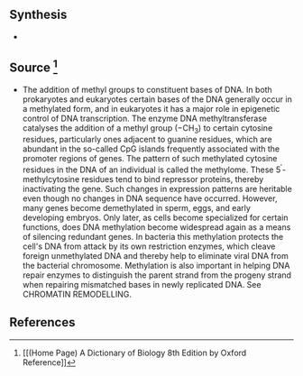 ## Synthesis
- 
## Source [^1]
- The addition of methyl groups to constituent bases of DNA. In both prokaryotes and eukaryotes certain bases of the DNA generally occur in a methylated form, and in eukaryotes it has a major role in epigenetic control of DNA transcription. The enzyme DNA methyltransferase catalyses the addition of a methyl group $\left(-\mathrm{CH}_{3}\right)$ to certain cytosine residues, particularly ones adjacent to guanine residues, which are abundant in the so-called CpG islands frequently associated with the promoter regions of genes. The pattern of such methylated cytosine residues in the DNA of an individual is called the methylome. These $5^{\prime}$-methylcytosine residues tend to bind repressor proteins, thereby inactivating the gene. Such changes in expression patterns are heritable even though no changes in DNA sequence have occurred. However, many genes become demethylated in sperm, eggs, and early developing embryos. Only later, as cells become specialized for certain functions, does DNA methylation become widespread again as a means of silencing redundant genes. In bacteria this methylation protects the cell's DNA from attack by its own restriction enzymes, which cleave foreign unmethylated DNA and thereby help to eliminate viral DNA from the bacterial chromosome. Methylation is also important in helping DNA repair enzymes to distinguish the parent strand from the progeny strand when repairing mismatched bases in newly replicated DNA. See CHROMATIN REMODELLING.
## References

[^1]: [[(Home Page) A Dictionary of Biology 8th Edition by Oxford Reference]]